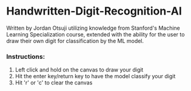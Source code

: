 # Handwritten-Digit-Recognition-AI

Written by Jordan Otsuji utilizing knowledge from Stanford's Machine Learning Specialization course, extended with the ability for the user to draw their own digit for classification by the ML model.

### Instructions:
1) Left click and hold on the canvas to draw your digit  
2) Hit the enter key/return key to have the model classify your digit  
3) Hit 'r' or 'c' to clear the canvas 
